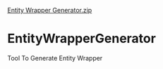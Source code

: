 [Entity Wrapper Generator.zip](https://github.com/ganeshwalanj/EntityWrapperGenerator/files/9930693/Entity.Wrapper.Generator.zip)
# EntityWrapperGenerator
Tool To Generate Entity Wrapper
